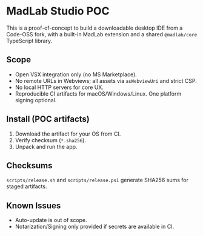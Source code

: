 # MadLab Studio POC

This is a proof-of-concept to build a downloadable desktop IDE from a Code-OSS fork, with a built-in MadLab extension and a shared `@madlab/core` TypeScript library.

## Scope
- Open VSX integration only (no MS Marketplace).
- No remote URLs in Webviews; all assets via `asWebviewUri` and strict CSP.
- No local HTTP servers for core UX.
- Reproducible CI artifacts for macOS/Windows/Linux. One platform signing optional.

## Install (POC artifacts)
1. Download the artifact for your OS from CI.
2. Verify checksum (`*.sha256`).
3. Unpack and run the app.

## Checksums
`scripts/release.sh` and `scripts/release.ps1` generate SHA256 sums for staged artifacts.

## Known Issues
- Auto-update is out of scope.
- Notarization/Signing only provided if secrets are available in CI.


